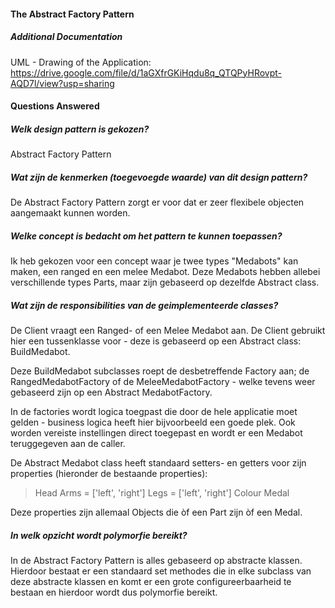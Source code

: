 #### The Abstract Factory Pattern

##### Additional Documentation
UML - Drawing of the Application:
https://drive.google.com/file/d/1aGXfrGKiHqdu8q_QTQPyHRovpt-AQD7l/view?usp=sharing

#### Questions Answered
##### Welk design pattern is gekozen?
Abstract Factory Pattern

##### Wat zijn de kenmerken (toegevoegde waarde) van dit design pattern?
De Abstract Factory Pattern zorgt er voor dat er zeer flexibele objecten aangemaakt kunnen worden.

##### Welke concept is bedacht om het pattern te kunnen toepassen?
Ik heb gekozen voor een concept waar je twee types "Medabots" kan maken, een ranged en een melee Medabot.
Deze Medabots hebben allebei verschillende types Parts, maar zijn gebaseerd op dezelfde Abstract class.

##### Wat zijn de responsibilities van de geimplementeerde classes?
De Client vraagt een Ranged- of een Melee Medabot aan.
De Client gebruikt hier een tussenklasse voor - deze is gebaseerd op een Abstract class: BuildMedabot.

Deze BuildMedabot subclasses roept de desbetreffende Factory aan; de RangedMedabotFactory of de MeleeMedabotFactory - welke tevens weer gebaseerd zijn op een Abstract MedabotFactory.

In de factories wordt logica toegpast die door de hele applicatie moet gelden - business logica heeft hier bijvoorbeeld een goede plek. Ook worden vereiste instellingen direct toegepast en wordt er een Medabot teruggegeven aan de caller.

De Abstract Medabot class heeft standaard setters- en getters voor zijn properties (hieronder de bestaande properties):
> Head
> Arms = ['left', 'right']
> Legs = ['left', 'right']
> Colour
> Medal

Deze properties zijn allemaal Objects die òf een Part zijn òf een Medal.

##### In welk opzicht wordt polymorfie bereikt?

In de Abstract Factory Pattern is alles gebaseerd op abstracte klassen. Hierdoor bestaat er een standaard set methodes die in elke subclass van deze abstracte klassen en komt er een grote configureerbaarheid te bestaan en hierdoor wordt dus polymorfie bereikt.

